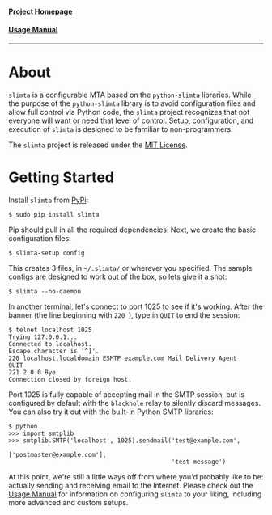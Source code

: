 #### [Project Homepage][1]
#### [Usage Manual][2]

--------------------

About
=====

`slimta` is a configurable MTA based on the `python-slimta` libraries. While
the purpose of the `python-slimta` library is to avoid configuration files and
allow full control via Python code, the `slimta` project recognizes that not
everyone will want or need that level of control. Setup, configuration, and
execution of `slimta` is designed to be familiar to non-programmers. 

The `slimta` project is released under the [MIT License][3].

Getting Started
===============

Install `slimta` from [PyPi][4]:

    $ sudo pip install slimta

Pip should pull in all the required dependencies. Next, we create the basic
configuration files:

    $ slimta-setup config

This creates 3 files, in `~/.slimta/` or wherever you specified. The sample
configs are designed to work out of the box, so lets give it a shot:

    $ slimta --no-daemon

In another terminal, let's connect to port 1025 to see if it's working. After
the banner (the line beginning with `220 `), type in `QUIT` to end the session:

    $ telnet localhost 1025
    Trying 127.0.0.1...
    Connected to localhost.
    Escape character is '^]'.
    220 localhost.localdomain ESMTP example.com Mail Delivery Agent
    QUIT
    221 2.0.0 Bye
    Connection closed by foreign host.

Port 1025 is fully capable of accepting mail in the SMTP session, but is
configured by default with the `blackhole` relay to silently discard messages.
You can also try it out with the built-in Python SMTP libraries:

    $ python
    >>> import smtplib
    >>> smtplib.SMTP('localhost', 1025).sendmail('test@example.com',
                                                 ['postmaster@example.com'],
                                                 'test message')

At this point, we're still a little ways off from where you'd probably like to
be: actually sending and receiving email to the Internet. Please check out the
[Usage Manual][2] for information on configuring `slimta` to your liking,
including more advanced and custom setups.

[1]: http://slimta.org/
[2]: http://slimta.org/latest/manual/slimta.html
[3]: http://opensource.org/licenses/MIT
[4]: https://pypi.python.org/pypi/slimta/
